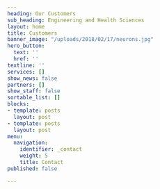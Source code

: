 ```yaml
---
heading: Our Customers
sub_heading: Engineering and Health Sciences
layout: home
title: Customers
banner_image: "/uploads/2018/02/17/neurons.jpg"
hero_button:
  text: ''
  href: ''
textline: ''
services: []
show_news: false
partners: []
show_staff: false
sortable_list: []
blocks:
- template: posts
  layout: post
- template: posts
  layout: post
menu:
  navigation:
    identifier: _contact
    weight: 5
    title: Contact
published: false

---
```


